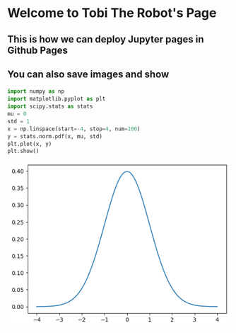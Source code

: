 # Welcome to Tobi The Robot's Page

## This is how we can deploy Jupyter pages in Github Pages

## You can also save images and show


```python
import numpy as np
import matplotlib.pyplot as plt
import scipy.stats as stats
mu = 0
std = 1
x = np.linspace(start=-4, stop=4, num=100)
y = stats.norm.pdf(x, mu, std) 
plt.plot(x, y)
plt.show()
```


    
![png](images/sample-notebook_3_0.png)
    

